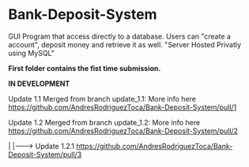 # Bank-Deposit-System
GUI Program that access directly to a database. Users can "create a account", deposit money and retrieve it as well. "Server Hosted Privatly using MySQL"

**First folder contains the fist time submission.**

**IN DEVELOPMENT**

Update 1.1 Merged from branch update_1.1:
More info here https://github.com/AndresRodriguezToca/Bank-Deposit-System/pull/1

Update 1.2 Merged from branch update_1.2:
More info here https://github.com/AndresRodriguezToca/Bank-Deposit-System/pull/2

|
|---> Update 1.2.1 https://github.com/AndresRodriguezToca/Bank-Deposit-System/pull/3
